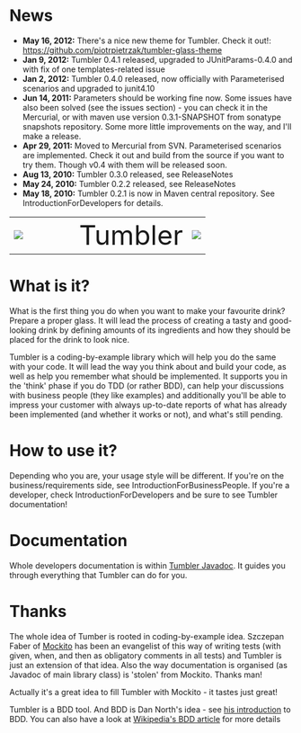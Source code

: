 # News #
  * **May 16, 2012:** There's a nice new theme for Tumbler. Check it out!: https://github.com/piotrpietrzak/tumbler-glass-theme
  * **Jan 9, 2012:** Tumbler 0.4.1 released, upgraded to JUnitParams-0.4.0 and with fix of one templates-related issue
  * **Jan 2, 2012:** Tumbler 0.4.0 released, now officially with Parameterised scenarios and upgraded to junit4.10
  * **Jun 14, 2011:**   Parameters should be working fine now. Some issues have also been solved (see the issues section) - you can check it in the Mercurial, or with maven use version 0.3.1-SNAPSHOT from sonatype snapshots repository. Some more little improvements on the way, and I'll make a release.
  * **Apr 29, 2011:**   Moved to Mercurial from SVN. Parameterised scenarios are implemented. Check it out and build from the source if you want to try them. Though v0.4 with them will be released soon.
  * **Aug 13, 2010:**   Tumbler 0.3.0 released, see ReleaseNotes
  * **May 24, 2010:**   Tumbler 0.2.2 released, see ReleaseNotes
  * **May 18, 2010:**   Tumbler 0.2.1 is now in Maven central repository. See IntroductionForDevelopers for details.

<table width='600'><tr><td width='100'><img src='http://tumbler-glass.googlecode.com/hg/apidocs/tumbler/doc-files/tumbler.jpg' /></td><td align='left'><font size='60'>Tumbler</font></td><td align='right' valign='center'><a href='http://pragmatists.pl'><img src='http://pragmatists.pl/misc/logo-kwadrat.gif' align='middle' /></a></td></tr></table>

# What is it? #
What is the first thing you do when you want to make your favourite drink? Prepare a proper glass. It will lead the process of creating a tasty and good-looking drink by defining amounts of its ingredients and how they should be placed for the drink to look nice.

Tumbler is a coding-by-example library which will help you do the same with your code. It will lead the way you think about and build your code, as well as help you remember what should be implemented. It supports you in the 'think' phase if you do TDD (or rather BDD), can help your discussions with business people (they like examples) and
additionally you'll be able to impress your customer with always up-to-date reports of what has already been implemented (and whether it works or not), and what's still pending.

# How to use it? #
Depending who you are, your usage style will be different. If you're on the business/requirements side, see IntroductionForBusinessPeople. If you're a developer, check IntroductionForDevelopers and be sure to see Tumbler documentation!

# Documentation #
Whole developers documentation is within  [Tumbler Javadoc](http://tumbler-glass.googlecode.com/hg/apidocs/tumbler/Tumbler.html). It guides you through everything that Tumbler can do for you.

# Thanks #
The whole idea of Tumber is rooted in coding-by-example idea. Szczepan Faber of [Mockito](http://mockito.org) has been an evangelist of this way of writing tests (with given, when, and then as obligatory comments in all tests) and Tumbler is just an extension of that idea. Also the way documentation is organised (as Javadoc of main library class) is 'stolen' from Mockito. Thanks man!

Actually it's a great idea to fill Tumbler with Mockito - it tastes just great!

Tumbler is a BDD tool. And BDD is Dan North's idea - see [his introduction](http://blog.dannorth.net/introducing-bdd) to BDD. You can also have a look at [Wikipedia's BDD article](http://en.wikipedia.org/wiki/Behavior_Driven_Development) for more details